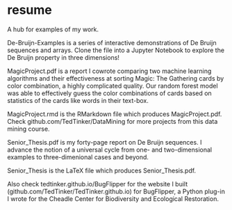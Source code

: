 # resume
A hub for examples of my work.

De-Bruijn-Examples is a series of interactive demonstrations of De Bruijn sequences and arrays. Clone the file into a Jupyter Notebook to explore the De Bruijn property in three dimensions! 

MagicProject.pdf is a report I cowrote comparing two machine learning algorithms and their effectiveness at sorting Magic: The Gathering cards by color combination, a highly complicated quality. Our random forest model was able to effectively guess the color combinations of cards based on statistics of the cards like words in their text-box.

MagicProject.rmd is the RMarkdown file which produces MagicProject.pdf. Check github.com/TedTinker/DataMining for more projects from this data mining course.

Senior_Thesis.pdf is my forty-page report on De Bruijn sequences. I advance the notion of a universal cycle from one- and two-dimensional examples to three-dimenional cases and beyond. 

Senior_Thesis is the LaTeX file which produces Senior_Thesis.pdf.

Also check tedtinker.github.io/BugFlipper for the website I built (github.com/TedTinker/TedTinker.github.io) for BugFlipper, a Python plug-in I wrote for the Cheadle Center for Biodiversity and Ecological Restoration. 
